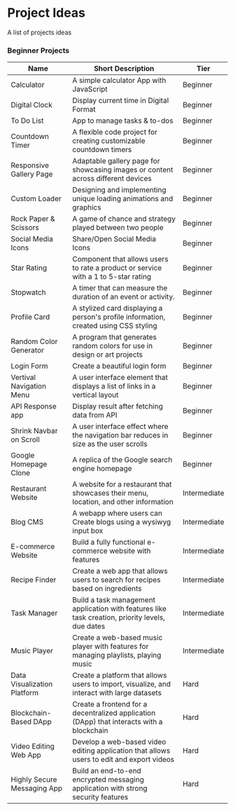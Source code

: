 # Project Ideas

A list of projects ideas

### Beginner Projects

| Name | Short Description | Tier |
|------|-------------------|------|
| Calculator | A simple calculator App with JavaScript | Beginner |
| Digital Clock | Display current time in Digital Format | Beginner |
| To Do List | App to manage tasks & to-dos | Beginner |
| Countdown Timer | A flexible code project for creating customizable countdown timers | Beginner |
| Responsive Gallery Page | Adaptable gallery page for showcasing images or content across different devices | Beginner |
| Custom Loader | Designing and implementing unique loading animations and graphics | Beginner |
| Rock Paper & Scissors | A game of chance and strategy played between two people | Beginner |
| Social Media Icons | Share/Open Social Media Icons | Beginner |
| Star Rating | Component that allows users to rate a product or service with a 1 to 5-star rating | Beginner |
| Stopwatch | A timer that can measure the duration of an event or activity. | Beginner |
| Profile Card | A stylized card displaying a person's profile information, created using CSS styling | Beginner |
| Random Color Generator | A program that generates random colors for use in design or art projects | Beginner |
| Login Form | Create a beautiful login form | Beginner |
| Vertival Navigation Menu | A user interface element that displays a list of links in a vertical layout | Beginner |
| API Response app | Display result after fetching data from API | Beginner |
| Shrink Navbar on Scroll | A user interface effect where the navigation bar reduces in size as the user scrolls | Beginner |
| Google Homepage Clone | A replica of the Google search engine homepage | Beginner |
| Restaurant Website | A website for a restaurant that showcases their menu, location, and other information | Intermediate |
| Blog CMS | A webapp where users can Create blogs using a wysiwyg input box| Intermediate |
| E-commerce Website | Build a fully functional e-commerce website with features | Intermediate |
| Recipe Finder | Create a web app that allows users to search for recipes based on ingredients | Intermediate |
| Task Manager | Build a task management application with features like task creation, priority levels, due dates | Intermediate |
| Music Player | Create a web-based music player with features for managing playlists, playing music | Intermediate |
| Data Visualization Platform | Create a platform that allows users to import, visualize, and interact with large datasets | Hard |
| Blockchain-Based DApp | Create a frontend for a decentralized application (DApp) that interacts with a blockchain | Hard |
| Video Editing Web App | Develop a web-based video editing application that allows users to edit and export videos | Hard |
| Highly Secure Messaging App | Build an end-to-end encrypted messaging application with strong security features | Hard |